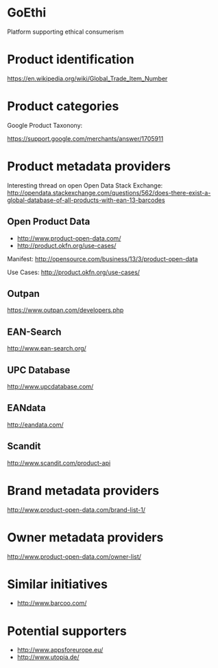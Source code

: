 # GoEthi

Platform supporting ethical consumerism

# Product identification

https://en.wikipedia.org/wiki/Global_Trade_Item_Number

# Product categories

Google Product Taxonony:

https://support.google.com/merchants/answer/1705911

# Product metadata providers

Interesting thread on open Open Data Stack Exchange: http://opendata.stackexchange.com/questions/562/does-there-exist-a-global-database-of-all-products-with-ean-13-barcodes

## Open Product Data

* http://www.product-open-data.com/
* http://product.okfn.org/use-cases/

Manifest: http://opensource.com/business/13/3/product-open-data

Use Cases: http://product.okfn.org/use-cases/

## Outpan

https://www.outpan.com/developers.php

## EAN-Search

http://www.ean-search.org/

## UPC Database

http://www.upcdatabase.com/

## EANdata

http://eandata.com/

## Scandit

http://www.scandit.com/product-api

# Brand metadata providers

http://www.product-open-data.com/brand-list-1/

# Owner metadata providers

http://www.product-open-data.com/owner-list/

# Similar initiatives

* http://www.barcoo.com/

# Potential supporters

* http://www.appsforeurope.eu/
* http://www.utopia.de/
